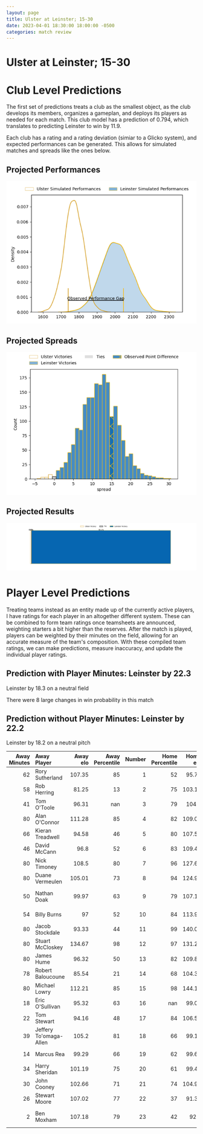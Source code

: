 ```yaml
---  
layout: page  
title: Ulster at Leinster; 15-30  
date: 2023-04-01 18:30:00 18:00:00 -0500  
categories: match review  
---
```

# Ulster at Leinster; 15-30

# Club Level Predictions


The first set of predictions treats a club as the smallest object, as the club develops its members, organizes a gameplan, and deploys its players as needed for each match. This club model has a prediction of 0.794, which translates to predicting Leinster to win by 11.9.

Each club has a rating and a rating deviation (simiar to a Glicko system), and expected performances can be generated. This allows for simulated matches and spreads like the ones below.
## Projected Performances


![Projected Performances](plots/performances_2023-04-01-Leinster-Ulster.png)
## Projected Spreads


![Projected Spreads](plots/spreads_2023-04-01-Leinster-Ulster.png)
## Projected Results


![Projected Results](plots/resultbar_2023-04-01-Leinster-Ulster.png)
# Player Level Predictions


Treating teams instead as an entity made up of the currently active players, I have ratings for each player in an altogether different system. These can be combined to form team ratings once teamsheets are announced, weighting starters a bit higher than the reserves. After the match is played, players can be weighted by their minutes on the field, allowing for an accurate measure of the team's composition. With these compiled team ratings, we can make predictions, measure inaccuracy, and update the individual player ratings.
## Prediction with Player Minutes: Leinster by 22.3


Leinster by 18.3 on a neutral field

There were 8 large changes in win probability in this match
## Prediction without Player Minutes: Leinster by 22.2


Leinster by 18.2 on a neutral pitch



|   Away Minutes | Away Player            |   Away elo |   Away Percentile |   Number |   Home Percentile |   Home elo | Home Player          |   Home Minutes |
|---------------:|:-----------------------|-----------:|------------------:|---------:|------------------:|-----------:|:---------------------|---------------:|
|             62 | Rory Sutherland        |     107.35 |                85 |        1 |                52 |      95.79 | Andrew Porter        |             59 |
|             58 | Rob Herring            |      81.25 |                13 |        2 |                75 |     103.12 | Dan Sheehan          |             69 |
|             41 | Tom O'Toole            |      96.31 |               nan |        3 |                79 |     104.3  | Tadhg Furlong        |             63 |
|             80 | Alan O'Connor          |     111.28 |                85 |        4 |                82 |     109.05 | Ross Molony          |             80 |
|             66 | Kieran Treadwell       |      94.58 |                46 |        5 |                80 |     107.55 | James Ryan           |             67 |
|             46 | David McCann           |      96.8  |                52 |        6 |                83 |     109.45 | Ryan Baird           |             80 |
|             80 | Nick Timoney           |     108.5  |                80 |        7 |                96 |     127.68 | Josh van der Flier   |             54 |
|             80 | Duane Vermeulen        |     105.01 |                73 |        8 |                94 |     124.97 | Jack Conan           |             80 |
|             50 | Nathan Doak            |      99.97 |                63 |        9 |                79 |     107.17 | Jamison Gibson-Park  |             66 |
|             54 | Billy Burns            |      97    |                52 |       10 |                84 |     113.96 | Ross Byrne           |             72 |
|             80 | Jacob Stockdale        |      93.33 |                44 |       11 |                99 |     140.04 | James Lowe           |             80 |
|             80 | Stuart McCloskey       |     134.67 |                98 |       12 |                97 |     131.23 | Robbie Henshaw       |             72 |
|             80 | James Hume             |      96.32 |                50 |       13 |                82 |     109.86 | Jimmy O'Brien        |             80 |
|             78 | Robert Baloucoune      |      85.54 |                21 |       14 |                68 |     104.38 | Jordan Larmour       |             80 |
|             80 | Michael Lowry          |     112.21 |                85 |       15 |                98 |     144.16 | Hugo Keenan          |             80 |
|             18 | Eric O'Sullivan        |      95.32 |                63 |       16 |               nan |      99.06 | Cian Healy           |             21 |
|             22 | Tom Stewart            |      94.16 |                48 |       17 |                84 |     106.56 | Michael Ala'alatoa   |             17 |
|             39 | Jeffery To'omaga-Allen |     105.2  |                81 |       18 |                66 |      99.17 | John McKee           |             11 |
|             14 | Marcus Rea             |      99.29 |                66 |       19 |                62 |      99.66 | Scott Penny          |             26 |
|             34 | Harry Sheridan         |     101.19 |                75 |       20 |                61 |      99.44 | Luke McGrath         |             14 |
|             30 | John Cooney            |     102.66 |                71 |       21 |                74 |     104.97 | Harry Byrne          |              8 |
|             26 | Stewart Moore          |     107.02 |                77 |       22 |                37 |      91.33 | Ciaran Frawley       |              8 |
|              2 | Ben Moxham             |     107.18 |                79 |       23 |                42 |      92.9  | Jason Howell Jenkins |             13 |

